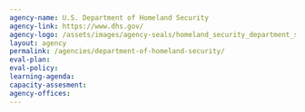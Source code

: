 ```yaml
---
agency-name: U.S. Department of Homeland Security
agency-link: https://www.dhs.gov/
agency-logo: /assets/images/agency-seals/homeland_security_department_seal.png
layout: agency
permalink: /agencies/department-of-homeland-security/
eval-plan:
eval-policy:
learning-agenda:
capacity-assesment:
agency-offices:
---
```


